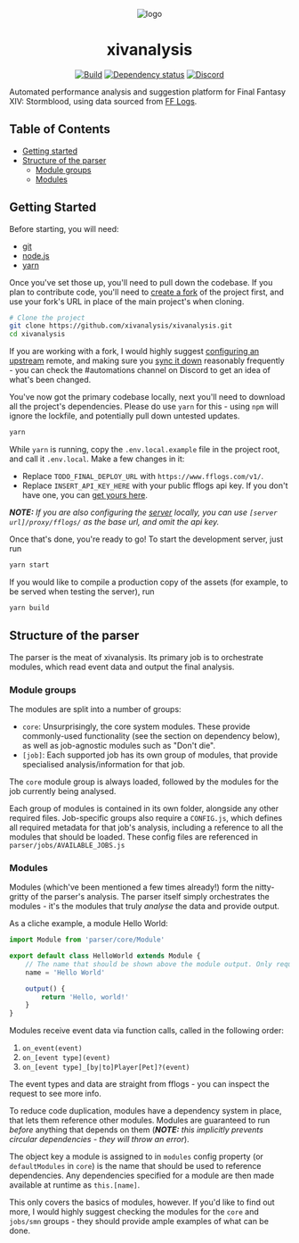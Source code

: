 <p align="center"><img src="https://raw.githubusercontent.com/ackwell/xivanalysis/master/public/logo.png" alt="logo"></p>
<h1 align="center">xivanalysis</h1>
<p align="center">
	<a href="https://circleci.com/gh/xivanalysis/xivanalysis" title="Build"><img src="https://img.shields.io/circleci/project/github/xivanalysis/xivanalysis.svg?style=flat-square" alt="Build"></a>
	<a href="https://david-dm.org/xivanalysis/xivanalysis" title="Dependency status"><img src="https://img.shields.io/david/xivanalysis/xivanalysis.svg?style=flat-square" alt="Dependency status"></a>
	<a href="https://discord.gg/jVbVe44" title="Discord"><img src="https://img.shields.io/discord/441414116914233364.svg?style=flat-square&amp;logo=discord&amp;colorB=7289DA" alt="Discord"></a>
</p>

Automated performance analysis and suggestion platform for Final Fantasy XIV: Stormblood, using data sourced from [FF Logs](https://www.fflogs.com/).

## Table of Contents

- [Getting started](#getting-started)
- [Structure of the parser](#structure-of-the-parser)
	- [Module groups](#module-groups)
	- [Modules](#modules)

## Getting Started

Before starting, you will need:

- [git](https://git-scm.com/)
- [node.js](https://nodejs.org/en/)
- [yarn](https://yarnpkg.com/lang/en/)

Once you've set those up, you'll need to pull down the codebase. If you plan to contribute code, you'll need to [create a fork](https://help.github.com/articles/fork-a-repo/) of the project first, and use your fork's URL in place of the main project's when cloning.

```bash
# Clone the project
git clone https://github.com/xivanalysis/xivanalysis.git
cd xivanalysis
```

If you are working with a fork, I would highly suggest [configuring an upstream](https://help.github.com/articles/configuring-a-remote-for-a-fork/) remote, and making sure you [sync it down](https://help.github.com/articles/syncing-a-fork/) reasonably frequently - you can check the #automations channel on Discord to get an idea of what's been changed.

You've now got the primary codebase locally, next you'll need to download all the project's dependencies. Please do use `yarn` for this - using `npm` will ignore the lockfile, and potentially pull down untested updates.

```bash
yarn
```

While `yarn` is running, copy the `.env.local.example` file in the project root, and call it `.env.local`. Make a few changes in it:

- Replace `TODO_FINAL_DEPLOY_URL` with `https://www.fflogs.com/v1/`.
- Replace `INSERT_API_KEY_HERE` with your public fflogs api key. If you don't have one, you can [get yours here](https://www.fflogs.com/accounts/changeuser).

***NOTE:*** *If you are also configuring the [server](https://github.com/xivanalysis/server) locally, you can use `[server url]/proxy/fflogs/` as the base url, and omit the api key.*

Once that's done, you're ready to go! To start the development server, just run

```bash
yarn start
```

If you would like to compile a production copy of the assets (for example, to be served when testing the server), run

```bash
yarn build
```

## Structure of the parser

The parser is the meat of xivanalysis. Its primary job is to orchestrate modules, which read event data and output the final analysis.

### Module groups

The modules are split into a number of groups:

- `core`: Unsurprisingly, the core system modules. These provide commonly-used functionality (see the section on dependency below), as well as job-agnostic modules such as "Don't die".
- `[job]`: Each supported job has its own group of modules, that provide specialised analysis/information for that job.

The `core` module group is always loaded, followed by the modules for the job currently being analysed.

Each group of modules is contained in its own folder, alongside any other required files. Job-specific groups also require a `CONFIG.js`, which defines all required metadata for that job's analysis, including a reference to all the modules that should be loaded. These config files are referenced in `parser/jobs/AVAILABLE_JOBS.js`

### Modules

Modules (which've been mentioned a few times already!) form the nitty-gritty of the parser's analysis. The parser itself simply orchestrates the modules - it's the modules that truly _analyse_ the data and provide output.

As a cliche example, a module Hello World:

```js
import Module from 'parser/core/Module'

export default class HelloWorld extends Module {
	// The name that should be shown above the module output. Only required if the module _has_ output.
	name = 'Hello World'

	output() {
		return 'Hello, world!'
	}
}
```

Modules receive event data via function calls, called in the following order:

1. `on_event(event)`
2. `on_[event type](event)`
3. `on_[event type]_[by|to]Player[Pet]?(event)`

The event types and data are straight from fflogs - you can inspect the request to see more info.

To reduce code duplication, modules have a dependency system in place, that lets them reference other modules. Modules are guaranteed to run _before_ anything that depends on them (***NOTE:*** *this implicitly prevents circular dependencies - they will throw an error*).

The object key a module is assigned to in `modules` config property (or `defaultModules` in `core`) is the name that should be used to reference dependencies. Any dependencies specified for a module are then made available at runtime as `this.[name]`.

This only covers the basics of modules, however. If you'd like to find out more, I would highly suggest checking the modules for the `core` and `jobs/smn` groups - they should provide ample examples of what can be done.
